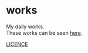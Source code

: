 # works

My daily works.  
These works can be seen [here](https://www.instagram.com/aoi.fukuoka/).

[LICENCE](https://github.com/aoifukuoka/works/blob/master/LICENSE)
